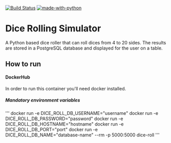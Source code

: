 [![Build Status](https://img.shields.io/docker/cloud/build/alineem/dice-roll)](https://hub.docker.com/repository/docker/alineem/dice-roll/builds) [![made-with-python](https://img.shields.io/badge/Made%20with-Python-1f425f.svg)](https://www.python.org/)

# Dice Rolling Simulator 

A Python based dice roller that can roll dices from 4 to 20 sides. The results are stored in a PostgreSQL database and displayed for the user on a table.

## How to run

#### DockerHub
In order to run this container you'll need docker installed.

##### Mandatory environment variables

'''
docker run -e DICE_ROLL_DB_USERNAME="username" 
docker run -e DICE_ROLL_DB_PASSWORD="password" 
docker run -e DICE_ROLL_DB_HOSTNAME="hostname" 
docker run -e DICE_ROLL_DB_PORT="port" 
docker run -e DICE_ROLL_DB_NAME="database-name" --rm -p 5000:5000 dice-roll
'''